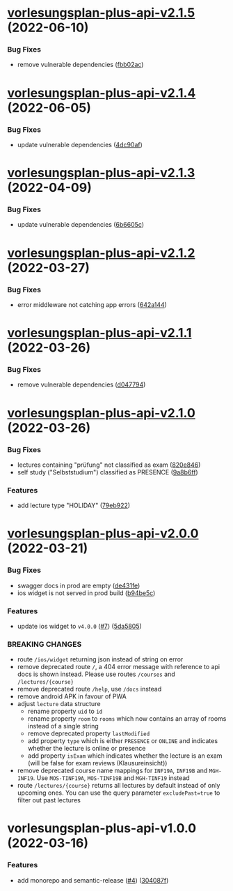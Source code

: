 # [vorlesungsplan-plus-api-v2.1.5](https://github.com/larsrickert/vorlesungsplan-plus/compare/vorlesungsplan-plus-api-v2.1.4...vorlesungsplan-plus-api-v2.1.5) (2022-06-10)


### Bug Fixes

* remove vulnerable dependencies ([fbb02ac](https://github.com/larsrickert/vorlesungsplan-plus/commit/fbb02ac95158be02a8c2806738e76e630efe9bdc))

# [vorlesungsplan-plus-api-v2.1.4](https://github.com/larsrickert/vorlesungsplan-plus/compare/vorlesungsplan-plus-api-v2.1.3...vorlesungsplan-plus-api-v2.1.4) (2022-06-05)


### Bug Fixes

* update vulnerable dependencies ([4dc90af](https://github.com/larsrickert/vorlesungsplan-plus/commit/4dc90af1a4c30bbbbea8981f7faac889e178a34d))

# [vorlesungsplan-plus-api-v2.1.3](https://github.com/larsrickert/vorlesungsplan-plus/compare/vorlesungsplan-plus-api-v2.1.2...vorlesungsplan-plus-api-v2.1.3) (2022-04-09)


### Bug Fixes

* update vulnerable dependencies ([6b6605c](https://github.com/larsrickert/vorlesungsplan-plus/commit/6b6605cda423f736b53250ab36e8e3f0ee01708f))

# [vorlesungsplan-plus-api-v2.1.2](https://github.com/larsrickert/vorlesungsplan-plus/compare/vorlesungsplan-plus-api-v2.1.1...vorlesungsplan-plus-api-v2.1.2) (2022-03-27)


### Bug Fixes

* error middleware not catching app errors ([642a144](https://github.com/larsrickert/vorlesungsplan-plus/commit/642a1449333963def672964f79c5e71ac635738a))

# [vorlesungsplan-plus-api-v2.1.1](https://github.com/larsrickert/vorlesungsplan-plus/compare/vorlesungsplan-plus-api-v2.1.0...vorlesungsplan-plus-api-v2.1.1) (2022-03-26)


### Bug Fixes

* remove vulnerable dependencies ([d047794](https://github.com/larsrickert/vorlesungsplan-plus/commit/d047794f6ba24d88585cf1f9931cc2f28c865da9))

# [vorlesungsplan-plus-api-v2.1.0](https://github.com/larsrickert/vorlesungsplan-plus/compare/vorlesungsplan-plus-api-v2.0.0...vorlesungsplan-plus-api-v2.1.0) (2022-03-26)


### Bug Fixes

* lectures containing "prüfung" not classified as exam ([820e846](https://github.com/larsrickert/vorlesungsplan-plus/commit/820e846764e191a4c25954c827d68318eea99413))
* self study ("Selbststudium") classified as PRESENCE ([9a8b6ff](https://github.com/larsrickert/vorlesungsplan-plus/commit/9a8b6ff6899d0e3b7ef14b634eb8fd064344f4f3))


### Features

* add lecture type "HOLIDAY" ([79eb922](https://github.com/larsrickert/vorlesungsplan-plus/commit/79eb9221a41cebadbd4d46797a7f90ec78defaf8))

# [vorlesungsplan-plus-api-v2.0.0](https://github.com/larsrickert/vorlesungsplan-plus/compare/vorlesungsplan-plus-api-v1.0.0...vorlesungsplan-plus-api-v2.0.0) (2022-03-21)


### Bug Fixes

* swagger docs in prod are empty ([de431fe](https://github.com/larsrickert/vorlesungsplan-plus/commit/de431fef38308ee7c3dc2c619f2a196f01fe035c))
* ios widget is not served in prod build ([b94be5c](https://github.com/larsrickert/vorlesungsplan-plus/commit/b94be5c00e341fb0d49c8ab027cbc852a7809bf5))


### Features

* update ios widget to `v4.0.0` ([#7](https://github.com/larsrickert/vorlesungsplan-plus/issues/7)) ([5da5805](https://github.com/larsrickert/vorlesungsplan-plus/commit/5da5805c6d44daa89f5390125a4acb3184c99049))


### BREAKING CHANGES

* route `/ios/widget` returning json instead of string on error
* remove deprecated route `/`,  a 404 error message with reference to api docs is shown instead. Please use routes `/courses` and `/lectures/{course}`
* remove deprecated route `/help`, use `/docs` instead
* remove android APK in favour of PWA
* adjust `lecture` data structure
  - rename property `uid` to `id`
  - rename property `room` to `rooms` which now contains an array of rooms instead of a single string
  - remove deprecated property `lastModified`
  - add property `type` which is either `PRESENCE` or `ONLINE` and indicates whether the lecture is online or presence
  - add property `isExam` which indicates whether the lecture is an exam (will be false for exam reviews (Klausureinsicht))
* remove deprecated course name mappings for `INF19A`, `INF19B` and `MGH-INF19`. Use `MOS-TINF19A`, `MOS-TINF19B` and `MGH-TINF19` instead
* route `/lectures/{course}` returns all lectures by default instead of only upcoming ones. You can use the query parameter `excludePast=true` to filter out past lectures

# vorlesungsplan-plus-api-v1.0.0 (2022-03-16)


### Features

* add monorepo and semantic-release ([#4](https://github.com/larsrickert/vorlesungsplan-plus/issues/4)) ([304087f](https://github.com/larsrickert/vorlesungsplan-plus/commit/304087f38b11b8c11336286f0463da03907b08b5))
